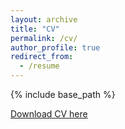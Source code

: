 ```yaml
---
layout: archive
title: "CV"
permalink: /cv/
author_profile: true
redirect_from:
  - /resume
---
```


{% include base_path %}

[Download CV here](https://drive.google.com/file/d/1_2JHKLlvQx7-DdVcdhgpGhkjRzhEkUQI/view?usp=sharing)

